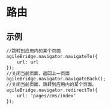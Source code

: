 # 路由

<h2 id="cid_2">示例</h2>

```html
//跳转到应用内的某个页面
agileBridge.navigator.navigateTo({
    url: url
});
//关闭当前页面，返回上一页面
agileBridge.navigator.navigateBack();
//关闭当前页面，跳转到应用内的某个页面。
agileBridge.navigator.redirectTo({
    url: 'pages/cms/index'
});
```